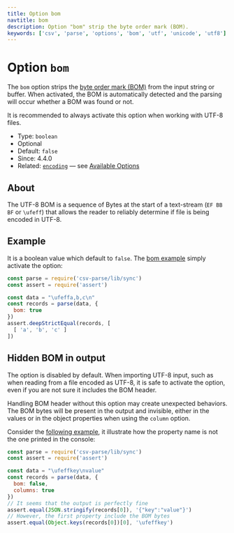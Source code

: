 ```yaml
---
title: Option bom
navtitle: bom
description: Option "bom" strip the byte order mark (BOM).
keywords: ['csv', 'parse', 'options', 'bom', 'utf', 'unicode', 'utf8']
---
```


# Option `bom`

The `bom` option strips the [byte order mark (BOM)](https://en.wikipedia.org/wiki/Byte_order_mark) from the input string or buffer. When activated, the BOM is automatically detected and the parsing will occur whether a BOM was found or not.

It is recommended to always activate this option when working with UTF-8 files.

* Type: `boolean`
* Optional
* Default: `false`
* Since: 4.4.0
* Related: [`encoding`](/parse/options/encoding/) &mdash; see [Available Options](/parse/options/#available-options)

## About

The UTF-8 BOM is a sequence of Bytes at the start of a text-stream (`EF BB BF` or `\ufeff`) that allows the reader to reliably determine if file is being encoded in UTF-8.

## Example

It is a boolean value which default to `false`. The [bom example](https://github.com/adaltas/node-csv-parse/blob/master/samples/option.bom.js) simply activate the option:

```js
const parse = require('csv-parse/lib/sync')
const assert = require('assert')

const data = "\ufeffa,b,c\n"
const records = parse(data, {
  bom: true
})
assert.deepStrictEqual(records, [
  [ 'a', 'b', 'c' ]
])
```

## Hidden BOM in output

The option is disabled by default. When importing UTF-8 input, such as when reading from a file encoded as UTF-8, it is safe to activate the option, even if you are not sure it includes the BOM header.

Handling BOM header without this option may create unexpected behaviors. The BOM bytes will be present in the output and invisible, either in the values or in the object properties when using the `column` option.

Consider the [following example](https://github.com/adaltas/node-csv-parse/blob/master/samples/option.bom.hidden.js), it illustrate how the property name is not the one printed in the console:

```js
const parse = require('csv-parse/lib/sync')
const assert = require('assert')

const data = "\ufeffkey\nvalue"
const records = parse(data, {
  bom: false,
  columns: true
})
// It seems that the output is perfectly fine
assert.equal(JSON.stringify(records[0]), '{"﻿key":"value"}')
// However, the first property include the BOM bytes
assert.equal(Object.keys(records[0])[0], '\ufeffkey')
```
